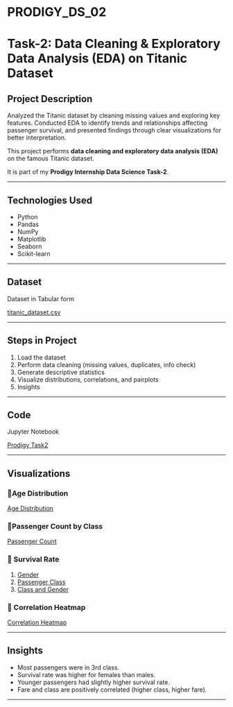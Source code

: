 # PRODIGY_DS_02

# Task-2: Data Cleaning & Exploratory Data Analysis (EDA) on Titanic Dataset

## Project Description
Analyzed the Titanic dataset by cleaning missing values and exploring key features. Conducted EDA to identify trends and relationships affecting passenger survival, and presented findings through clear visualizations for better interpretation.

This project performs **data cleaning and exploratory data analysis (EDA)** on the famous Titanic dataset.

It is part of my **Prodigy Internship Data Science Task-2**.

---

## Technologies Used
- Python
- Pandas
- NumPy
- Matplotlib
- Seaborn
- Scikit-learn

---

## Dataset
Dataset in Tabular form

[titanic_dataset.csv](https://1drv.ms/x/c/3caa0aa167fc94a7/ES-49iNCNFtKgXoPGdXl7QUBN-oggYfADWZXQDeTE5Zfcw?e=g88Kbs)

---

## Steps in Project
1. Load the dataset
2. Perform data cleaning (missing values, duplicates, info check)
3. Generate descriptive statistics
4. Visualize distributions, correlations, and pairplots
5. Insights

---

## Code
Jupyter Notebook

[Prodigy Task2](https://1drv.ms/w/c/3caa0aa167fc94a7/EQTR-M0usi1EnZY1bf3X5SkBiku-N66SDqJ0eNELgjv4LQ?e=FgPkle)

---

## Visualizations

### 🔹Age Distribution
[Age Distribution](https://1drv.ms/i/c/3caa0aa167fc94a7/EYW9gSMrVaVIq_j8RHCAlYABg5x3uLkqZgUUp7sI2zubow?e=WMOldh)

### 🔹Passenger Count by Class
[Passenger Count](https://1drv.ms/i/c/3caa0aa167fc94a7/ERbYsLJrJo5EolqCRLq93ygBHHXmK40p7IY2-CdlwNnInw?e=IGI9ja)

### 🔹 Survival Rate
1. [Gender](https://1drv.ms/i/c/3caa0aa167fc94a7/EZ-gXFnSB2JPvhEWZ3_wdAEBKJ3xlAWV99RjlY_vX9GY9g?e=MdAmKM)
2. [Passenger Class](https://1drv.ms/i/c/3caa0aa167fc94a7/EWTndUrnKjdOtCWQECmVhBUBliOlUD9Zbnx37-D3bh9CVQ?e=ecfa0k)
3. [Class and Gender](https://1drv.ms/i/c/3caa0aa167fc94a7/Ealo8r70bwtBlqd3HyGRjBIBiY85cT4z5MpUUTIALeHitw?e=YVjwUv)

### 🔹 Correlation Heatmap
[Correlation Heatmap](https://1drv.ms/i/c/3caa0aa167fc94a7/EZwEzQpO7-lLtYicqDsjpvABOnLJUMZb1dhCrRvShZBWpA?e=bAAGzK)

---

## Insights
- Most passengers were in 3rd class.
- Survival rate was higher for females than males.
- Younger passengers had slightly higher survival rate.
- Fare and class are positively correlated (higher class, higher fare).

---

